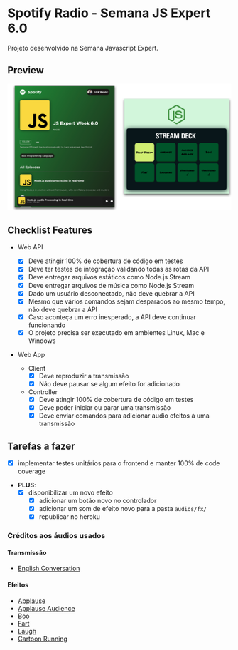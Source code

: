 # Spotify Radio - Semana JS Expert 6.0

Projeto desenvolvido na Semana Javascript Expert.

## Preview

<img src="./prints/demo.png" />

## Checklist Features

- Web API

  - [x] Deve atingir 100% de cobertura de código em testes
  - [x] Deve ter testes de integração validando todas as rotas da API
  - [x] Deve entregar arquivos estáticos como Node.js Stream
  - [x] Deve entregar arquivos de música como Node.js Stream
  - [x] Dado um usuário desconectado, não deve quebrar a API
  - [x] Mesmo que vários comandos sejam desparados ao mesmo tempo, não deve quebrar a API
  - [x] Caso aconteça um erro inesperado, a API deve continuar funcionando
  - [x] O projeto precisa ser executado em ambientes Linux, Mac e Windows

- Web App
  - Client
    - [x] Deve reproduzir a transmissão
    - [x] Não deve pausar se algum efeito for adicionado
  - Controller
    - [x] Deve atingir 100% de cobertura de código em testes
    - [x] Deve poder iniciar ou parar uma transmissão
    - [x] Deve enviar comandos para adicionar audio efeitos à uma transmissão

## Tarefas a fazer

- [x] implementar testes unitários para o frontend e manter 100% de code coverage
- **PLUS**:
  - [x] disponibilizar um novo efeito
    - [x] adicionar um botão novo no controlador
    - [x] adicionar um som de efeito novo para a pasta `audios/fx/`
    - [x] republicar no heroku

### Créditos aos áudios usados

#### Transmissão

- [English Conversation](https://youtu.be/ytmMipczEI8)

#### Efeitos

- [Applause](https://youtu.be/mMn_aYpzpG0)
- [Applause Audience](https://youtu.be/3IC76o_lhFw)
- [Boo](https://youtu.be/rYAQN11a2Dc)
- [Fart](https://youtu.be/4PnUfYhbDDM)
- [Laugh](https://youtu.be/TZ90IUrMNCo)
- [Cartoon Running](https://youtu.be/igSHbtv52G4)
